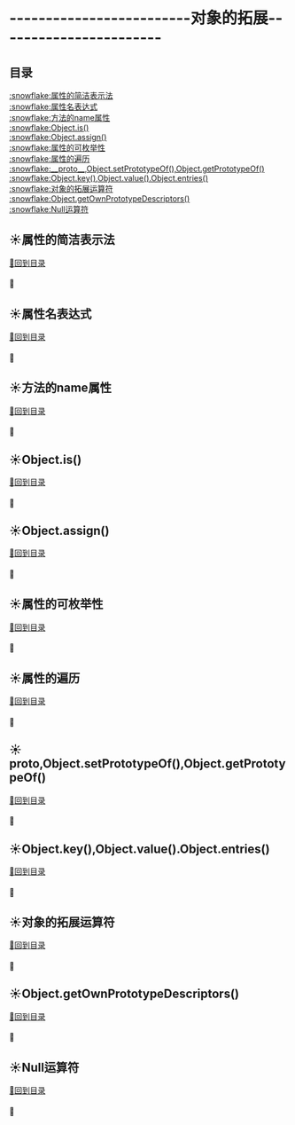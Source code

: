 # -------------------------对象的拓展-----------------------
## 目录
<p id="title"></p>
<a href="#p1">:snowflake:属性的简洁表示法</a><br>
<a href="#p2">:snowflake:属性名表达式</a><br>
<a href="#p3">:snowflake:方法的name属性</a><br>
<a href="#p4">:snowflake:Object.is()</a><br>
<a href="#p5">:snowflake:Object.assign()</a><br>
<a href="#p6">:snowflake:属性的可枚举性</a><br>
<a href="#p7">:snowflake:属性的遍历</a><br>
<a href="#p8">:snowflake:__proto__,Object.setPrototypeOf(),Object.getPrototypeOf()</a><br>
<a href="#p9">:snowflake:Object.key(),Object.value().Object.entries()</a><br>
<a href="#p10">:snowflake:对象的拓展运算符</a><br>
<a href="#p11">:snowflake:Object.getOwnPrototypeDescriptors()</a><br>
<a href="#p12">:snowflake:Null运算符</a><br>
<p id="p1"></p>

## :sunny:属性的简洁表示法
<a href="#title">:whale2:回到目录</a><br>
#### :mag_right:
<p id="p2"></p>

## :sunny:属性名表达式
<a href="#title">:whale2:回到目录</a><br>
#### :mag_right:
<p id="p33"></p>

## :sunny:方法的name属性
<a href="#title">:whale2:回到目录</a><br>
#### :mag_right:
<p id="p4"></p>

## :sunny:Object.is()
<a href="#title">:whale2:回到目录</a><br>
#### :mag_right:
<p id="p5"></p>

## :sunny:Object.assign()
<a href="#title">:whale2:回到目录</a><br>
#### :mag_right:
<p id="p6"></p>

## :sunny:属性的可枚举性
<a href="#title">:whale2:回到目录</a><br>
#### :mag_right:
<p id="p7"></p>

## :sunny:属性的遍历
<a href="#title">:whale2:回到目录</a><br>
#### :mag_right:
<p id="p8"></p>

## :sunny:__proto__,Object.setPrototypeOf(),Object.getPrototypeOf()
<a href="#title">:whale2:回到目录</a><br>
#### :mag_right:
<p id="p9"></p>

## :sunny:Object.key(),Object.value().Object.entries()
<a href="#title">:whale2:回到目录</a><br>
#### :mag_right:
<p id="p10"></p>

## :sunny:对象的拓展运算符
<a href="#title">:whale2:回到目录</a><br>
#### :mag_right:
<p id="p11"></p>

## :sunny:Object.getOwnPrototypeDescriptors()
<a href="#title">:whale2:回到目录</a><br>
#### :mag_right:
<p id="p12"></p>

## :sunny:Null运算符
<a href="#title">:whale2:回到目录</a><br>
#### :mag_right:
